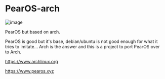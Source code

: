# PearOS-arch
![image](https://user-images.githubusercontent.com/73348506/114759265-9453f300-9d7b-11eb-8275-59b77e0a362b.png)


PearOS but based on arch.


PearOS is good but it's base, debian/ubuntu is not good enough for what it tries to imitate...
Arch is the answer and this is a project to port PearOS over to Arch.





https://www.archlinux.org

https://www.pearos.xyz
